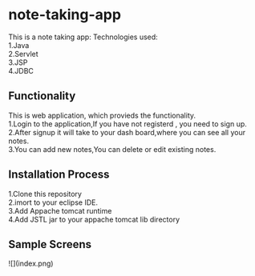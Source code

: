 # note-taking-app
This is a note taking app:
Technologies used:<br>
1.Java<br>
2.Servlet<br>
3.JSP<br>
4.JDBC<br>

<h2>Functionality</h2>
This is web application, which provieds the functionality.<br>
1.Login to the application,If you have not registerd , you need to sign up.<br>
2.After signup it will take to your dash board,where you can see all your notes.<br>
3.You can add new notes,You can delete or edit existing notes.<br>
<h2>Installation Process</h2>
1.Clone this repository<br>
2.imort to your eclipse IDE.<br>
3.Add Appache tomcat runtime<br>
4.Add JSTL jar to your appache tomcat lib directory<br>

<h2>Sample Screens</h2>
![](index.png)
